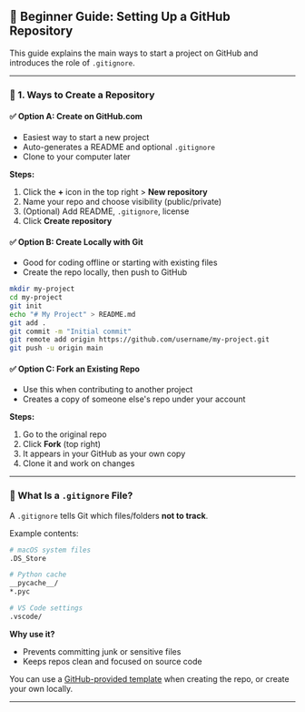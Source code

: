 ## 🧰 Beginner Guide: Setting Up a GitHub Repository

This guide explains the main ways to start a project on GitHub and introduces the role of `.gitignore`.

---

### 🚀 1. Ways to Create a Repository

#### ✅ Option A: Create on GitHub.com

- Easiest way to start a new project
- Auto-generates a README and optional `.gitignore`
- Clone to your computer later

**Steps:**

1. Click the **+** icon in the top right > **New repository**
2. Name your repo and choose visibility (public/private)
3. (Optional) Add README, `.gitignore`, license
4. Click **Create repository**

#### ✅ Option B: Create Locally with Git

- Good for coding offline or starting with existing files
- Create the repo locally, then push to GitHub

```bash
mkdir my-project
cd my-project
git init
echo "# My Project" > README.md
git add .
git commit -m "Initial commit"
git remote add origin https://github.com/username/my-project.git
git push -u origin main
```

#### ✅ Option C: Fork an Existing Repo

- Use this when contributing to another project
- Creates a copy of someone else's repo under your account

**Steps:**

1. Go to the original repo
2. Click **Fork** (top right)
3. It appears in your GitHub as your own copy
4. Clone it and work on changes

---

### 📂 What Is a `.gitignore` File?

A `.gitignore` tells Git which files/folders **not to track**.

Example contents:

```bash
# macOS system files
.DS_Store

# Python cache
__pycache__/
*.pyc

# VS Code settings
.vscode/
```

**Why use it?**

- Prevents committing junk or sensitive files
- Keeps repos clean and focused on source code

You can use a [GitHub-provided template](https://github.com/github/gitignore) when creating the repo, or create your own locally.

---


